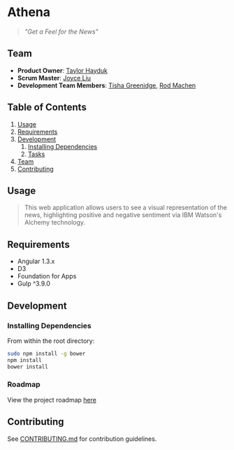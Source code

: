 # Athena

> *"Get a Feel for the News"*

## Team

  - __Product Owner__: [Taylor Hayduk](https://github.com/taylorhayduk)
  - __Scrum Master__: [Joyce Liu](https://github.com/LiuJoyceC)
  - __Development Team Members__: [Tisha Greenidge](https://github.com/tgreenidge), [Rod Machen](https://github.com/tgreenidge)

## Table of Contents

1. [Usage](#Usage)
1. [Requirements](#requirements)
1. [Development](#development)
    1. [Installing Dependencies](#installing-dependencies)
    1. [Tasks](#tasks)
1. [Team](#team)
1. [Contributing](#contributing)

## Usage

> This web application allows users to see a visual representation of the news, highlighting positive and negative sentiment via IBM Watson's Alchemy technology. 

## Requirements

- Angular 1.3.x
- D3
- Foundation for Apps
- Gulp ^3.9.0

## Development

### Installing Dependencies

From within the root directory:

```sh
sudo npm install -g bower
npm install
bower install
```

### Roadmap

View the project roadmap [here](https://github.com/HRR8-Athena/HRR8-Athena/issues)


## Contributing

See [CONTRIBUTING.md](CONTRIBUTING.md) for contribution guidelines.
